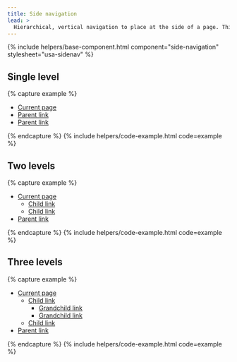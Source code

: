 ```yaml
---
title: Side navigation
lead: >
  Hierarchical, vertical navigation to place at the side of a page. This should correspond to other headers on the page.
---
```


{% include helpers/base-component.html component="side-navigation" stylesheet="usa-sidenav" %}
## Single level
{% capture example %}
<nav aria-label="Secondary navigation" class="tablet:grid-col-4">
  <ul class="usa-sidenav">
    <li class="usa-sidenav__item usa-parent">
      <a href="" class="usa-current">Current page</a>
    </li>
    <li class="usa-sidenav__item usa-parent">
      <a href="">Parent link</a>
    </li>
    <li class="usa-sidenav__item usa-parent">
      <a href="">Parent link</a>
    </li>
  </ul>
</nav>
{% endcapture %}
{% include helpers/code-example.html code=example %}

## Two levels

{% capture example %}
<nav aria-label="Secondary navigation" class="tablet:grid-col-4">
  <ul class="usa-sidenav">
    <li class="usa-sidenav__item usa-parent">
      <a href="" class="usa-current">Current page</a>
      <ul class="usa-sidenav__sublist">
        <li class="usa-sidenav__item">
          <a href="" class="usa-current">Child link</a>
        </li>
        <li class="usa-sidenav__item">
          <a href="">Child link</a>
        </li>
      </ul>
    </li>
    <li class="usa-sidenav__item usa-parent">
      <a href="">Parent link</a>
    </li>
  </ul>
</nav>
{% endcapture %}
{% include helpers/code-example.html code=example %}

## Three levels

{% capture example %}
<nav aria-label="Secondary navigation" class="tablet:grid-col-4">
  <ul class="usa-accordion usa-sidenav">
    <li class="usa-sidenav__item usa-parent">
      <a href="" class="usa-current">Current page</a>
      <ul class="usa-sidenav__sublist">
        <li class="usa-sidenav__item">
          <a href="">Child link</a>
          <ul class="usa-sidenav__sublist">
        <li class="usa-sidenav__item">
          <a href="" class="usa-current">Grandchild link</a>
        </li>
        <li class="usa-sidenav__item">
          <a href="">Grandchild link</a>
        </li>
      </ul>
        </li>
        <li class="usa-sidenav__item">
          <a href="">Child link</a>
        </li>
      </ul>
    </li>
    <li class="usa-sidenav__item usa-parent">
      <a href="">Parent link</a>
    </li>
  </ul>
</nav>
{% endcapture %}
{% include helpers/code-example.html code=example %}
